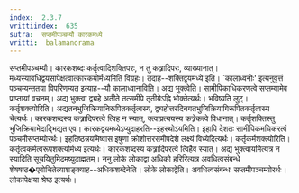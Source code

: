 ```yaml
---
index:  2.3.7
vrittiindex:  635
sutra:  सप्तमीपञ्चम्यौ कारकमध्ये
vritti:  balamanorama 
---
```


सप्तमीपञ्चम्यौ। कारकशब्दः कर्तृत्वादिशक्तिपरः, न तु कत्र्रादिपरः, व्याख्यानात्। मध्यस्यावधिद्वयसापेक्षत्वात्कारकयोर्मध्यमिति विग्रहः। तदाह--शक्तिद्वयमध्ये इति। `कालाध्वनोः' इत्यनुवृत्तं पञ्चम्यन्ततया विपरिणम्यत इत्याह--यौ कालाध्वानाविति। अद्य भुक्त्वेति। सामीपिकाधिकरणत्वे सप्तम्यामेव प्राप्तायां वचनम्। अद्य भुक्त्वा द्व्यहे अतीते तत्समीपे तृतीयेऽह्नि भोक्तेत्यर्थः। भविष्यति लुट्। कर्तृशक्त्योरिति। अद्यतनभुजिक्रियानिरूपितकर्तृत्वस्य, द्व्यहोत्तरदिनगतभुजिक्रियागिरूपितकर्तृत्वस्य चेत्यर्थः। कारकशब्दस्य कत्र्रादिपरत्वे त्विह न स्यात्, क्त्वाप्रत्ययस्य कत्र्रेकत्वे विधानात्। कर्तृशक्तिस्तु भुजिक्रियाभेदाद्भिद्यत एव। कारकद्वयमध्येऽप्युदाहरति--इहस्थोऽयमिति। इहापि देशतः सामीपिकमधिकरत्वं पञ्चमीसप्तम्योरर्थः। इहतिष्ठन्नयमिष्वास इषुणा क्रोशोत्तरसमीपदेशे लक्ष्यं विध्येदित्यर्थः। कर्तृकर्मशक्त्योरिति। कर्तृत्वकर्मत्वरूपशक्त्योर्मध्य इत्यर्थः। कारकशब्दस्य कत्र्रादिपरत्वे त्विहैव स्यात्। अद्य भुक्त्वायमित्यत्र न स्यादिति सूचयितुमिदमष्युदाह्मतम्। ननु लोके लोकाद्वा अधिको हरिरित्यत्र अवधित्वसंबन्धे शेषषष्ठ�एवोचितेत्याशङ्क्याह--अधिकशब्देनेति। लोके लोकाद्वेति। अवधित्वसंबन्धः सप्तमीपञ्चम्योरर्थः। लोकापेक्षया श्रेष्ठ इत्यर्थः।

